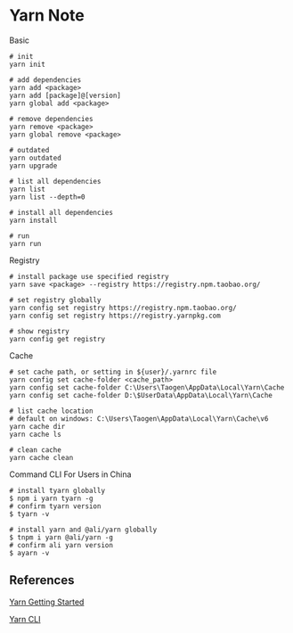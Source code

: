 # Yarn Note

Basic

```
# init
yarn init

# add dependencies
yarn add <package>
yarn add [package]@[version]
yarn global add <package>

# remove dependencies
yarn remove <package>
yarn global remove <package>

# outdated
yarn outdated
yarn upgrade

# list all dependencies
yarn list
yarn list --depth=0

# install all dependencies
yarn install

# run
yarn run
```

Registry

```
# install package use specified registry
yarn save <package> --registry https://registry.npm.taobao.org/

# set registry globally
yarn config set registry https://registry.npm.taobao.org/
yarn config set registry https://registry.yarnpkg.com

# show registry
yarn config get registry
```

Cache

```
# set cache path, or setting in ${user}/.yarnrc file
yarn config set cache-folder <cache_path>
yarn config set cache-folder C:\Users\Taogen\AppData\Local\Yarn\Cache
yarn config set cache-folder D:\$UserData\AppData\Local\Yarn\Cache

# list cache location
# default on windows: C:\Users\Taogen\AppData\Local\Yarn\Cache\v6
yarn cache dir
yarn cache ls

# clean cache
yarn cache clean
```



Command CLI For Users in China

```
# install tyarn globally
$ npm i yarn tyarn -g
# confirm tyarn version
$ tyarn -v

# install yarn and @ali/yarn globally
$ tnpm i yarn @ali/yarn -g
# confirm ali yarn version
$ ayarn -v
```

## References

[Yarn Getting Started](https://classic.yarnpkg.com/en/docs/getting-started)

[Yarn CLI](https://classic.yarnpkg.com/en/docs/cli/)